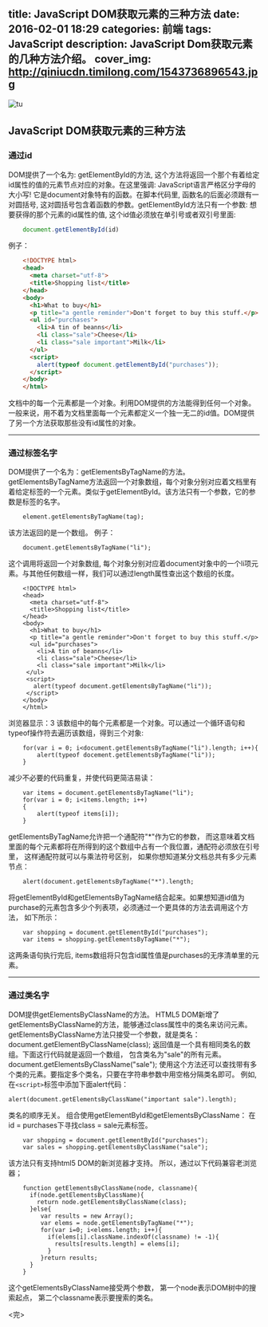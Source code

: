 title: JavaScript DOM获取元素的三种方法
date: 2016-02-01 18:29
categories: 前端
tags: JavaScript
description: JavaScript Dom获取元素的几种方法介绍。
cover_img: http://qiniucdn.timilong.com/1543736896543.jpg
---

![tu](http://qiniucdn.timilong.com/1543736896543.jpg)

## JavaScript DOM获取元素的三种方法
### 通过id
DOM提供了一个名为: getElementById的方法, 这个方法将返回一个那个有着给定id属性的值的元素节点对应的对象。在这里强调: JavaScript语言严格区分字母的大小写!
它是document对象特有的函数。在脚本代码里, 函数名的后面必须跟有一对圆括号, 这对圆括号包含着函数的参数。getElementById方法只有一个参数: 想要获得的那个元素的id属性的值, 这个id值必须放在单引号或者双引号里面:

```javascript
    document.getElementById(id)
```

例子：
```html
    <!DOCTYPE html>
    <head>
      <meta charset="utf-8">
      <title>Shopping list</title>
    </head>
    <body>
      <h1>What to buy</h1>
      <p title="a gentle reminder">Don't forget to buy this stuff.</p>
      <ul id="purchases">
        <li>A tin of beanns</li>
        <li class="sale">Cheese</li>
        <li class="sale important">Milk</li>
      </ul>
      <script>
        alert(typeof document.getElementById("purchases"));
      </script>
    </body>
    </html>

```

文档中的每一个元素都是一个对象。利用DOM提供的方法能得到任何一个对象。
一般来说，用不着为文档里面每一个元素都定义一个独一无二的id值。DOM提供了另一个方法获取那些没有id属性的对象。

---

### 通过标签名字
DOM提供了一个名为：getElementsByTagName的方法。
getElementsByTagName方法返回一个对象数组，每个对象分别对应着文档里有着给定标签的一个元素。类似于getElementById。该方法只有一个参数，它的参数是标签的名字。

```
    element.getElementsByTagName(tag);
```
该方法返回的是一个数组。
例子：

```
    document.getElementsByTagName("li");

```

这个调用将返回一个对象数组, 每个对象分别对应着document对象中的一个li项元素。与其他任何数组一样，我们可以通过length属性查出这个数组的长度。

```
    <!DOCTYPE html>
    <head>
      <meta charset="utf-8">
      <title>Shopping list</title>
    </head>
    <body>
      <h1>What to buy</h1>
      <p title="a gentle reminder">Don't forget to buy this stuff.</p>
      <ul id="purchases">
        <li>A tin of beanns</li>
        <li class="sale">Cheese</li>
        <li class="sale important">Milk</li>
     </ul>
     <script>
       alert(typeof document.getElementsByTagName("li"));
     </script>
    </body>
    </html>

```
浏览器显示：3
该数组中的每个元素都是一个对象。可以通过一个循环语句和typeof操作符去遍历该数组，得到三个对象:

```
    for(var i = 0; i<document.getElementsByTagName("li").length; i++){
        alert(typeof docement.getElementsByTagName("li"));
    }
```

减少不必要的代码重复，并使代码更简洁易读：

```
    var items = document.getElementsByTagName("li");
    for(var i = 0; i<items.length; i++)
    {
        alert(typeof items[i]);
    }
```

getElementsByTagName允许把一个通配符"*"作为它的参数， 而这意味着文档里面的每个元素都将在所得到的这个数组中占有一个我位置，通配符必须放在引号里， 这样通配符就可以与乘法符号区别， 如果你想知道某分文档总共有多少元素节点：

```
    alert(document.getElementsByTagName("*").length;
```

将getElementById和getElementsByTagName结合起来。如果想知道id值为purchase的元素包含多少个列表项，必须通过一个更具体的方法去调用这个方法， 如下所示：

```
    var shopping = document.getElementById("purchases");
    var items = shopping.getElementsByTagName("*");
```

这两条语句执行完后, items数组将只包含id属性值是purchases的无序清单里的元素。

---

### 通过类名字
DOM提供getElementsByClassName的方法。
HTML5 DOM新增了getElementsByClassName的方法，能够通过class属性中的类名来访问元素。
getElementsByClassName方法只接受一个参数，就是类名：
document.getElementByClassName(class);
返回值是一个具有相同类名的数组。下面这行代码就是返回一个数组， 包含类名为"sale"的所有元素。
document.getElementsByClassName("sale");
使用这个方法还可以查找带有多个类的元素。要指定多个类名，只要在字符串参数中用空格分隔类名即可。
例如, 在`<script>`标签中添加下面alert代码：

```
alert(document.getElementsByClassName("important sale").length);
```

类名的顺序无关。
组合使用getElementById和getElementsByClassName：
在id = purchases下寻找class = sale元素标签。

```
    var shopping = document.getElementById("purchases");
    var sales = shopping.getElementsByClassName("sale");
```

该方法只有支持html5 DOM的新浏览器才支持。
所以，通过以下代码兼容老浏览器；

```
    function getElementsByClassName(node, classname){
      if(node.getElementsByClassName){
        return node.getElementsByClassName(class);
      }else{
         var results = new Array();
         var elems = node.getElementsByTagName("*");
         for(var i=0; i<elems.length; i++){
           if(elems[i].className.indexOf(classname) != -1){
             results[results.length] = elems[i];
           }
         }return results;
      }
    }
```

这个getElementsByClassName接受两个参数， 第一个node表示DOM树中的搜索起点， 第二个classname表示要搜索的类名。

<完>


